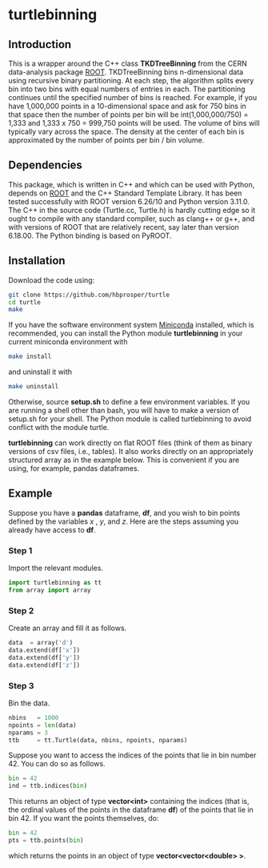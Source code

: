 # turtlebinning

## Introduction
This is a wrapper around the C++ class __TKDTreeBinning__ from the CERN data-analysis package [ROOT](https://root.cern.ch). TKDTreeBinning bins n-dimensional data using recursive binary partitioning. At
each step, the algorithm splits every bin into two bins with equal numbers of
entries in
each. The partitioning continues until the specified number of bins is reached.  For example, if you have 1,000,000 points in a 10-dimensional space and ask for 750 bins in that space then the number of points per bin will be int(1,000,000/750) = 1,333 and 1,333 x 750 = 999,750 points will be used. The volume of bins will typically vary across the space. The density at the center of each bin is approximated by the number of points per bin / bin volume.


## Dependencies
This package, which is written in C++ and which can be used with Python, depends on [ROOT](https://root.cern.ch) and the C++ Standard Template Library. It has been tested successfully with ROOT version 6.26/10 and Python version 3.11.0. The C++ in the source code (Turtle.cc, Turtle.h) is hardly cutting edge so it ought to compile with any standard compiler, such as clang++ or g++, and with versions of ROOT that are relatively recent, say later than version 6.18.00. The Python binding is based on PyROOT.

## Installation
Download the code using:
```bash
git clone https://github.com/hbprosper/turtle
cd turtle
make
```
If you have the software environment system [Miniconda](https://docs.conda.io/en/latest/miniconda.html) installed, which is recommended, you can install the Python module __turtlebinning__ in your current miniconda environment with
```bash
make install
```
and uninstall it with
```bash
make uninstall
```
Otherwise, source __setup.sh__ to define a few environment variables. If you are running a shell other than bash, you will have to make a version of setup.sh for your shell. The Python module is called turtlebinning to avoid conflict with the module turtle.

__turtlebinning__ can work directly on flat ROOT files (think of them as binary versions of csv files, i.e., 
tables). It also works directly on an appropriately structured
array as in the example below. This is convenient if you are using, for example, pandas dataframes.

## Example
Suppose you have a __pandas__ dataframe, __df__, and you wish to bin
points defined by the variables *x* , *y*, and *z*. Here are the steps
assuming you already have access to __df__.

### Step 1

Import the relevant modules.
```python
import turtlebinning as tt
from array import array
```

### Step 2
Create an array and fill it as follows.
```python
data  = array('d')
data.extend(df['x'])
data.extend(df['y'])
data.extend(df['z'])
```

### Step 3
Bin the data.
```python
nbins   = 1000
npoints = len(data)
nparams = 3
ttb     = tt.Turtle(data, nbins, npoints, nparams)
```

Suppose you want to access the indices of the points that lie in bin number 42. You
can do so as follows.
```python
bin = 42
ind = ttb.indices(bin)
```
This returns an object of type __vector\<int\>__ containing the
indices (that is, the ordinal values of the points in the dataframe
__df__) of the points that lie in bin 42. If you want the points
themselves, do:
```python
bin = 42
pts = ttb.points(bin)
```
which returns the points in an object of type
__vector\<vector\<double\> \>__.
